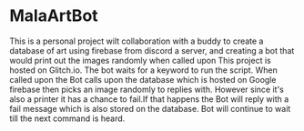 # MalaArtBot
This is a personal project wilt collaboration with a buddy to create a database of art using firebase from discord a server, and creating a bot that would print out the images randomly when called upon
This project is hosted on Glitch.io. The bot waits for a keyword to run the script.  When called upon the Bot calls upon the database which is hosted on Google firebase then picks an image randomly to replies with. However since it's also a printer it has a chance to fail.If that happens the Bot will reply with a fail message which is also stored on the database. Bot will continue to wait till the next command is heard.
